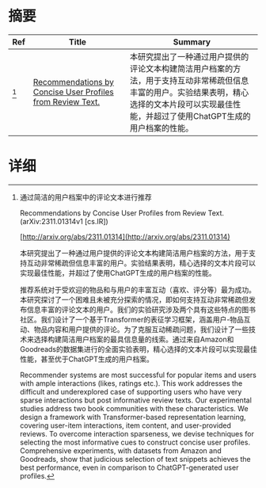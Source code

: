 # 摘要

| Ref | Title | Summary |
| --- | --- | --- |
| [^1] | [Recommendations by Concise User Profiles from Review Text.](http://arxiv.org/abs/2311.01314) | 本研究提出了一种通过用户提供的评论文本构建简洁用户档案的方法，用于支持互动非常稀疏但信息丰富的用户。实验结果表明，精心选择的文本片段可以实现最佳性能，并超过了使用ChatGPT生成的用户档案的性能。 |

# 详细

[^1]: 通过简洁的用户档案中的评论文本进行推荐

    Recommendations by Concise User Profiles from Review Text. (arXiv:2311.01314v1 [cs.IR])

    [http://arxiv.org/abs/2311.01314](http://arxiv.org/abs/2311.01314)

    本研究提出了一种通过用户提供的评论文本构建简洁用户档案的方法，用于支持互动非常稀疏但信息丰富的用户。实验结果表明，精心选择的文本片段可以实现最佳性能，并超过了使用ChatGPT生成的用户档案的性能。

    

    推荐系统对于受欢迎的物品和与用户的丰富互动（喜欢、评分等）最为成功。本研究探讨了一个困难且未被充分探索的情况，即如何支持互动非常稀疏但发布信息丰富的评论文本的用户。我们的实验研究涉及两个具有这些特点的图书社区。我们设计了一个基于Transformer的表征学习框架，涵盖用户-物品互动、物品内容和用户提供的评论。为了克服互动稀疏问题，我们设计了一些技术来选择构建简洁用户档案的最具信息量的线索。通过来自Amazon和Goodreads的数据集进行的全面实验表明，精心选择的文本片段可以实现最佳性能，甚至优于ChatGPT生成的用户档案。

    Recommender systems are most successful for popular items and users with ample interactions (likes, ratings etc.). This work addresses the difficult and underexplored case of supporting users who have very sparse interactions but post informative review texts. Our experimental studies address two book communities with these characteristics. We design a framework with Transformer-based representation learning, covering user-item interactions, item content, and user-provided reviews. To overcome interaction sparseness, we devise techniques for selecting the most informative cues to construct concise user profiles. Comprehensive experiments, with datasets from Amazon and Goodreads, show that judicious selection of text snippets achieves the best performance, even in comparison to ChatGPT-generated user profiles.
    

